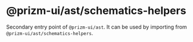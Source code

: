 # @prizm-ui/ast/schematics-helpers

Secondary entry point of `@prizm-ui/ast`. It can be used by importing from `@prizm-ui/ast/schematics-helpers`.
